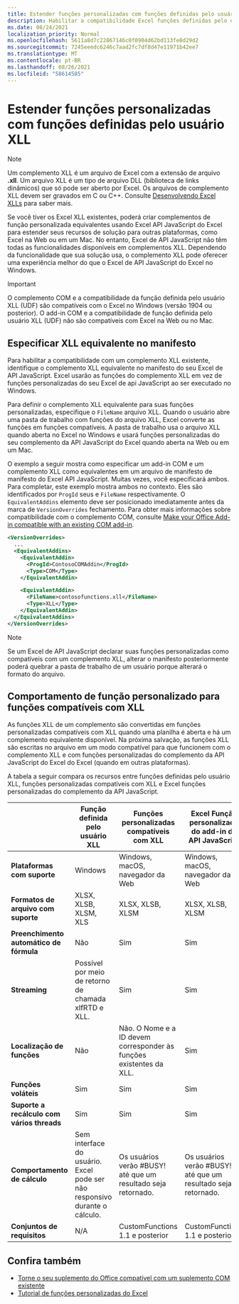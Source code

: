 ```yaml
---
title: Estender funções personalizadas com funções definidas pelo usuário XLL
description: Habilitar a compatibilidade Excel funções definidas pelo usuário XLL que tenham funcionalidade equivalente às suas funções personalizadas
ms.date: 08/24/2021
localization_priority: Normal
ms.openlocfilehash: 5611a8d7c22867146c0f0904d62bd113fe8d29d2
ms.sourcegitcommit: 7245eeedc6246c7aad2fc7df8d47e11971b42ee7
ms.translationtype: MT
ms.contentlocale: pt-BR
ms.lasthandoff: 08/26/2021
ms.locfileid: "58614585"
---
```

# <a name="extend-custom-functions-with-xll-user-defined-functions"></a>Estender funções personalizadas com funções definidas pelo usuário XLL

> [!NOTE]
> Um complemento XLL é um arquivo de Excel com a extensão de arquivo **.xll**. Um arquivo XLL é um tipo de arquivo DLL (biblioteca de links dinâmicos) que só pode ser aberto por Excel. Os arquivos de complemento XLL devem ser gravados em C ou C++. Consulte [Desenvolvendo Excel XLLs](/office/client-developer/excel/developing-excel-xlls) para saber mais.

Se você tiver os Excel XLL existentes, poderá criar complementos de função personalizada equivalentes usando Excel API JavaScript do Excel para estender seus recursos de solução para outras plataformas, como Excel na Web ou em um Mac. No entanto, Excel de API JavaScript não têm todas as funcionalidades disponíveis em complementos XLL. Dependendo da funcionalidade que sua solução usa, o complemento XLL pode oferecer uma experiência melhor do que o Excel de API JavaScript do Excel no Windows.

> [!IMPORTANT]
> O complemento COM e a compatibilidade da função definida pelo usuário XLL (UDF) são compatíveis com o Excel no Windows (versão 1904 ou posterior). O add-in COM e a compatibilidade de função definida pelo usuário XLL (UDF) não são compatíveis com Excel na Web ou no Mac.

## <a name="specify-equivalent-xll-in-the-manifest"></a>Especificar XLL equivalente no manifesto

Para habilitar a compatibilidade com um complemento XLL existente, identifique o complemento XLL equivalente no manifesto do seu Excel de API JavaScript. Excel usarão as funções do complemento XLL em vez de funções personalizadas do seu Excel de api JavaScript ao ser executado no Windows.

Para definir o complemento XLL equivalente para suas funções personalizadas, especifique o `FileName` arquivo XLL. Quando o usuário abre uma pasta de trabalho com funções do arquivo XLL, Excel converte as funções em funções compatíveis. A pasta de trabalho usa o arquivo XLL quando aberta no Excel no Windows e usará funções personalizadas do seu complemento da API JavaScript do Excel quando aberta na Web ou em um Mac.

O exemplo a seguir mostra como especificar um add-in COM e um complemento XLL como equivalentes em um arquivo de manifesto de manifesto do Excel API JavaScript. Muitas vezes, você especificará ambos. Para completar, este exemplo mostra ambos no contexto. Eles são identificados por `ProgId` seus e `FileName` respectivamente. O `EquivalentAddins` elemento deve ser posicionado imediatamente antes da marca de `VersionOverrides` fechamento. Para obter mais informações sobre compatibilidade com o complemento COM, consulte [Make your Office Add-in compatible with an existing COM add-in](../develop/make-office-add-in-compatible-with-existing-com-add-in.md).

```xml
<VersionOverrides>
  ...
  <EquivalentAddins>
    <EquivalentAddin>
      <ProgId>ContosoCOMAddin</ProgId>
      <Type>COM</Type>
    </EquivalentAddin>

    <EquivalentAddin>
      <FileName>contosofunctions.xll</FileName>
      <Type>XLL</Type>
    </EquivalentAddin>
  </EquivalentAddins>
</VersionOverrides>
```

> [!NOTE]
> Se um Excel de API JavaScript declarar suas funções personalizadas como compatíveis com um complemento XLL, alterar o manifesto posteriormente poderá quebrar a pasta de trabalho de um usuário porque alterará o formato do arquivo.

## <a name="custom-function-behavior-for-xll-compatible-functions"></a>Comportamento de função personalizado para funções compatíveis com XLL

As funções XLL de um complemento são convertidas em funções personalizadas compatíveis com XLL quando uma planilha é aberta e há um complemento equivalente disponível. Na próxima salvação, as funções XLL são escritas no arquivo em um modo compatível para que funcionem com o complemento XLL e com funções personalizadas do complemento da API JavaScript do Excel do Excel (quando em outras plataformas).

A tabela a seguir compara os recursos entre funções definidas pelo usuário XLL, funções personalizadas compatíveis com XLL e Excel funções personalizadas do complemento da API JavaScript.

|         |Função definida pelo usuário XLL |Funções personalizadas compatíveis com XLL |Excel Função personalizada do add-in da API JavaScript |
|---------|---------|---------|---------|
| **Plataformas com suporte** | Windows | Windows, macOS, navegador da Web | Windows, macOS, navegador da Web |
| **Formatos de arquivo com suporte** | XLSX, XLSB, XLSM, XLS | XLSX, XLSB, XLSM | XLSX, XLSB, XLSM |
| **Preenchimento automático de fórmula** | Não | Sim | Sim |
| **Streaming** | Possível por meio de retorno de chamada xlfRTD e XLL. | Sim | Sim |
| **Localização de funções** | Não | Não. O Nome e a ID devem corresponder às funções existentes da XLL. | Sim |
| **Funções voláteis** | Sim | Sim | Sim |
| **Suporte a recálculo com vários threads** | Sim | Sim | Sim |
| **Comportamento de cálculo** | Sem interface do usuário. Excel pode ser não responsivo durante o cálculo. | Os usuários verão #BUSY! até que um resultado seja retornado. | Os usuários verão #BUSY! até que um resultado seja retornado. |
| **Conjuntos de requisitos** | N/A | CustomFunctions 1.1 e posterior | CustomFunctions 1.1 e posterior |

## <a name="see-also"></a>Confira também

- [Torne o seu suplemento do Office compatível com um suplemento COM existente](../develop/make-office-add-in-compatible-with-existing-com-add-in.md)
- [Tutorial de funções personalizadas do Excel](../tutorials/excel-tutorial-create-custom-functions.md)
